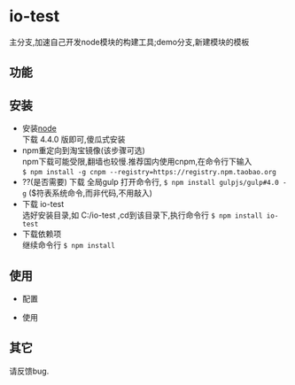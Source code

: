 # io-test  
主分支,加速自己开发node模块的构建工具;demo分支,新建模块的模板

## 功能


## 安装
* 安装[node](https://nodejs.org/)  
下载 4.4.0 版即可,傻瓜式安装  
* npm重定向到淘宝镜像(该步骤可选)  
npm下载可能受限,翻墙也较慢.推荐国内使用cnpm,在命令行下输入  
`$ npm install -g cnpm --registry=https://registry.npm.taobao.org` 
* ??(是否需要)   下载 全局gulp
打开命令行, `$ npm install gulpjs/gulp#4.0 -g` ($符表系统命令,而非代码,不用敲入)
* 下载 io-test  
选好安装目录,如 C:/io-test ,cd到该目录下,执行命令行 `$ npm install io-test`  
* 下载依赖项   
继续命令行 `$ npm install`  

## 使用  
* 配置  

* 使用  


## 其它
请反馈bug.

